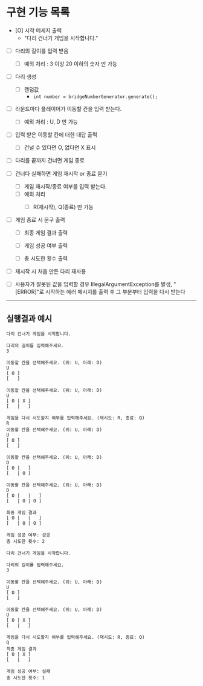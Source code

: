 # 구현 기능 목록
- [O] 시작 메세지 출력 
  - "다리 건너기 게임을 시작합니다."


- [ ] 다리의 길이를 입력 받음
  - [ ] 예외 처리 : 3 이상 20 이하의 숫자 만 가능 


- [ ] 다리 생성
  - [ ] 랜덤값 
    - `int number = bridgeNumberGenerator.generate();`


- [ ] 라운드마다 플레이어가 이동할 칸을 입력 받는다.
    - [ ] 예외 처리 : U, D 만 가능 


- [ ] 입력 받은 이동할 칸에 대한 대답 출력
  - [ ] 건널 수 있다면 O, 없다면 X 표시 


- [ ] 다리를 끝까지 건너면 게임 종료 


- [ ] 건너다 실패하면 게임 재시작 or 종료 묻기 
  - [ ] 게임 재시작/종료 여부를 입력 받는다.
  - [ ] 예외 처리 
    - [ ] R(재시작), Q(종료) 만 가능 


- [ ] 게임 종료 시 문구 출력
  - [ ] 최종 게임 결과 출력
  - [ ] 게임 성공 여부 출력
  - [ ] 총 시도한 횟수 출력


- [ ] 재시작 시 처음 만든 다리 재사용

- [ ] 사용자가 잘못된 값을 입력할 경우 IllegalArgumentException를 발생, "[ERROR]"로 시작하는 에러 메시지를 출력 후 그 부분부터 입력을 다시 받는다


---
## 실행결과 예시
```
다리 건너기 게임을 시작합니다.

다리의 길이를 입력해주세요.
3

이동할 칸을 선택해주세요. (위: U, 아래: D)
U
[ O ]
[   ]

이동할 칸을 선택해주세요. (위: U, 아래: D)
U
[ O | X ]
[   |   ]

게임을 다시 시도할지 여부를 입력해주세요. (재시도: R, 종료: Q)
R
이동할 칸을 선택해주세요. (위: U, 아래: D)
U
[ O ]
[   ]

이동할 칸을 선택해주세요. (위: U, 아래: D)
D
[ O |   ]
[   | O ]

이동할 칸을 선택해주세요. (위: U, 아래: D)
D
[ O |   |   ]
[   | O | O ]

최종 게임 결과
[ O |   |   ]
[   | O | O ]

게임 성공 여부: 성공
총 시도한 횟수: 2
```

```
다리 건너기 게임을 시작합니다.

다리의 길이를 입력해주세요.
3

이동할 칸을 선택해주세요. (위: U, 아래: D)
U
[ O ]
[   ]

이동할 칸을 선택해주세요. (위: U, 아래: D)
U
[ O | X ]
[   |   ]

게임을 다시 시도할지 여부를 입력해주세요. (재시도: R, 종료: Q)
Q
최종 게임 결과
[ O | X ]
[   |   ]

게임 성공 여부: 실패
총 시도한 횟수: 1
```